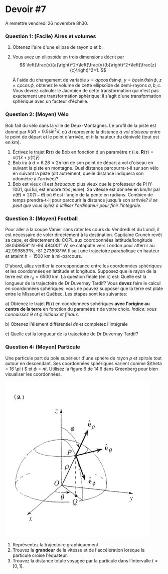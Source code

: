 # Devoir #7 



A remettre vendredi 26 novembre 8h30.



### Question 1: **(Facile) Aires et volumes**

1. Obtenez l'aire d'une ellipse de rayon $a$ et $b$.

2. Vous avez un ellipsoïde en trois dimensions décrit par 
   $$
   \left(\frac{x}{a}\right)^2+\left(\frac{y}{b}\right)^2+\left(\frac{z}{c}\right)^2=1.
   $$

   À l'aide du changement de variable $x=a\rho \cos\theta \sin \phi$, $y=b\rho \sin\theta \sin \phi$, $z=c\rho \cos\phi$, obtenez le volume de cette ellipsoïde de demi-rayons $a,b,c$. Vous devrez calculer le Jacobien de cette transformation qui n'est pas exactement une transformation sphérique: il s'agit d'une transformation sphérique avec un facteur d'échelle.



### Question 2: **(Moyen) Vélo**

Bob fait du vélo dans la ville de Deux-Montagnes. Le profil de la piste est donné par $h(d) = 0.5 \sin^2 d$, où $d$ représente la distance *à vol d'oiseau* entre le point de départ et le point d'arrivée, et $h$ la hauteur du dénivelé (tout est en km).

1. Écrivez le trajet $\mathbf{R}(\tau)$ de Bob en fonction d'un paramètre $\tau$ (i.e. $\mathbf{R}(\tau) = x(\tau) \hat{x} +  y(\tau) \hat{y}$)
2. Bob ira à $d=6.28 \approx 2\pi$ km de son point de départ à vol d'oiseau en suivant la piste en montagne.  Quel distance parcourra-t-il sur son vélo en suivant la piste (dit autrement, quelle distance indiquera son odomètre à l'arrivée)?
3. Bob est vieux (il est *beaucoup* plus vieux que le professeur de PHY-1001, qui lui, est encore *très* jeune). Sa vitesse est donnée en km/hr par $v(\theta) = 20(1 - \theta)$ où $\theta$ est l'angle de la pente en radians.  Combien de temps prendra-t-il pour parcourir la distance jusqu'à son arrivée? *Il se peut que vous ayiez à utiliser l'ordinateur pour finir l'intégrale*.



### Question 3: **(Moyen) Football**

Pour aller à la coupe Vanier sans rater les cours du Vendredi et du Lundi, il est nécessaire de voler directement à la destination. Capitaine Crunch revêt sa cape, et directement du COPL aux coordoonnées lattitude/longitude 39.048959° N -94.484001° W, se catapulte vers London pour atterrir au 42.999853°N, -81.273808°W. Il suit une trajectoire parabolique en hauteur et atteint  $h=1500$ km à mi-parcours.

D'abord, allez vérifier la correspondance entre les coordonnées sphériques et les coordonnées en lattitude et longitude. Supposez que le rayon de la terre est de $r_o = 6500$ km. La question finale (en c) est: Quelle est la longueur de la trajectoire de Dr Duvernay Tardif? Vous **devez** faire le calcul en coordonnées sphériques: vous ne pouvez supposer que la terre est plate entre le Missouri et Québec. Les étapes sont les suivantes:

a) Obtenez le trajet $\mathbf{R}(\tau)$ en coordonnées sphériques **avec l'origine au centre de la terre** en fonction du paramètre $\tau$ de votre choix. *Indice: vous connaissez $\theta$ et $\phi$ initiaux et finaux.*

b) Obtenez l'élément différentiel $ds$ et completez l'intégrale

c) Quelle est la longueur de la trajectoire de Dr Duvernay Tardif?



### Question 4: (Moyen) Particule

Une particule part du pole supérieur d'une sphère de rayon $\rho$ et spirale tout autour en descendant.   Ses coordonnées sphériques varient comme  $\theta = 16 \pi t $ et $\phi = \pi t$. Utilisez la figure 6 de 14.6 dans Greenberg pour bien visualiser les coordonnées.

![image-20191118092706271](PHY-1001-2021-DEV7.assets/image-20191118092706271.png)

1. Représentez la trajectoire graphiquement
2. Trouvez la **grandeur** de la vitesse et de l'accélération lorsque la particule croise l'équateur.
3. Trouvez la distance totale voyagée par la particule dans l'intervalle $t=[0,1]$.